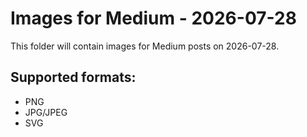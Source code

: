 # Images for Medium - 2026-07-28

This folder will contain images for Medium posts on 2026-07-28.

## Supported formats:
- PNG
- JPG/JPEG
- SVG
